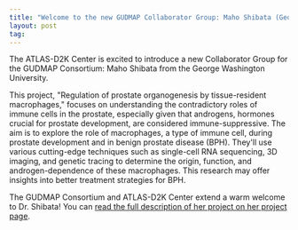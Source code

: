 ```yaml
---
title: "Welcome to the new GUDMAP Collaborator Group: Maho Shibata (George Washington University)"
layout: post
tag:
---
```


The ATLAS-D2K Center is excited to introduce a new Collaborator Group for the GUDMAP Consortium: Maho Shibata from the George Washington University.

 This project, "Regulation of prostate organogenesis by tissue-resident macrophages," focuses on understanding the contradictory roles of immune cells in the prostate, especially given that androgens, hormones crucial for prostate development, are considered immune-suppressive. The aim is to explore the role of macrophages, a type of immune cell, during prostate development and in benign prostate disease (BPH). They'll use various cutting-edge techniques such as single-cell RNA sequencing, 3D imaging, and genetic tracing to determine the origin, function, and androgen-dependence of these macrophages. This research may offer insights into better treatment strategies for BPH.

 The GUDMAP Consortium and ATLAS-D2K Center extend a warm welcome to Dr. Shibata! You can [read the full description of her project on her project page](https://www.gudmap.org/projects/gudmap4/shibata-group/).
